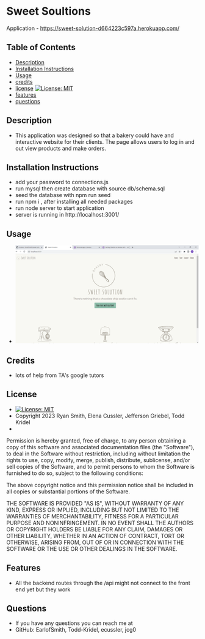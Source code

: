 # Sweet Soultions

  Application - https://sweet-solution-d664223c597a.herokuapp.com/

  ## Table of Contents
  * [Description](#description)
  * [Installation Instructions](#installation-instructions)
  * [Usage](#usage) 
  * [credits](#credits)
  * [license](#license) [![License: MIT](https://img.shields.io/badge/License-MIT-blue.svg)](https://opensource.org/licenses/MIT)
  * [features](#features)
  * [questions](#questions)


  ## Description
  * This application was designed so that a bakery could have and interactive website for their clients. The page allows users to log in and out view products and make orders. 

  ## Installation Instructions
  * add your password to connections.js 
  * run mysql then create database with source db/schema.sql 
  * seed the database with npm run seed
  * run npm i , after installing all needed packages
  * run node server to start application 
  * server is running in http://localhost:3001/

  ## Usage
  * ![deployed page](./public/images/deployed-page.png)

  ## Credits 
  * lots of help from TA's google tutors

  ## License
  *  [![License: MIT](https://img.shields.io/badge/License-MIT-blue.svg)](https://opensource.org/licenses/MIT) 
  * Copyright 2023 Ryan Smith, Elena Cussler, Jefferson Griebel, Todd Kridel
  * 

  Permission is hereby granted, free of charge, to any person obtaining a copy of this software and associated documentation files (the "Software"), to deal in the Software without restriction, including without limitation the rights to use, copy, modify, merge, publish, distribute, sublicense, and/or sell copies of the Software, and to permit persons to whom the Software is furnished to do so, subject to the following conditions:
  
  The above copyright notice and this permission notice shall be included in all copies or substantial portions of the Software.
  
  THE SOFTWARE IS PROVIDED "AS IS", WITHOUT WARRANTY OF ANY KIND, EXPRESS OR IMPLIED, INCLUDING BUT NOT LIMITED TO THE WARRANTIES OF MERCHANTABILITY, FITNESS FOR A PARTICULAR PURPOSE AND NONINFRINGEMENT. IN NO EVENT SHALL THE AUTHORS OR COPYRIGHT HOLDERS BE LIABLE FOR ANY CLAIM, DAMAGES OR OTHER LIABILITY, WHETHER IN AN ACTION OF CONTRACT, TORT OR OTHERWISE, ARISING FROM, OUT OF OR IN CONNECTION WITH THE SOFTWARE OR THE USE OR OTHER DEALINGS IN THE SOFTWARE.

  ## Features
  * All the backend routes through the /api might not connect to the front end yet but they work


  ## Questions
  * If you have any questions you can reach me at
  * GitHub: EarlofSmith, Todd-Kridel, ecussler, jcg0
